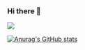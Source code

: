 ### Hi there 👋

<!--
**vpdls1511/vpdls1511** is a ✨ _special_ ✨ repository because its `README.md` (this file) appears on your GitHub profile.

Here are some ideas to get you started:

- 🔭 I’m currently working on ...
- 🌱 I’m currently learning ...
- 👯 I’m looking to collaborate on ...
- 🤔 I’m looking for help with ...
- 💬 Ask me about ...
- 📫 How to reach me: ...
- 😄 Pronouns: ...
- ⚡ Fun fact: ...
-->

<img src="https://img.shields.io/badge/BLOG-007396?style=for-the-badge&logo=Bloglovin&logoColor=white">



[![Anurag's GitHub stats](https://github-readme-stats.vercel.app/api?username=vpdls1511)](https://github.com/anuraghazra/github-readme-stats)
